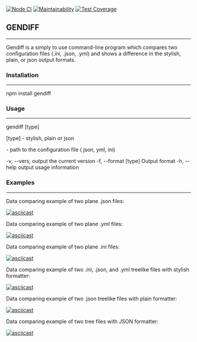 [![Node CI](https://github.com/IlliaTemnov/frontend-project-lvl1/workflows/Node%20CI/badge.svg)](https://github.com/IlliaTemnov/frontend-project-lvl2/actions)
[![Maintainability](https://api.codeclimate.com/v1/badges/71f8e550658aa9c68326/maintainability)](https://codeclimate.com/github/IlliaTemnov/frontend-project-lvl2/maintainability)
[![Test Coverage](https://api.codeclimate.com/v1/badges/dd8340b2c6abdc94b4cc/test_coverage)](https://codeclimate.com/github/IlliaTemnov/frontend-project-lvl2/test_coverage)

##                                                    GENDIFF
------------------------------------------------------------------------------------------------------------------------
Gendiff is a simply to use command-line program which compares two configuration files (.ini, .json, .yml) and shows
a difference in the stylish, plain, or json output formats.

### Installation
------------------------------------------------------------------------------------------------------------------------
npm install gendiff

### Usage
------------------------------------------------------------------------------------------------------------------------
gendiff [type] <filepath1> <filepath2>

[type] - stylish, plain or json

<filepath1> - path to the configuration file ( json, yml, ini)

-v, --vers, output the current version
-f, --format [type] Output format
-h, --help output usage information

### Examples
------------------------------------------------------------------------------------------------------------------------

Data comparing example of two plane .json files: 

[![asciicast](https://asciinema.org/a/96rRSMSaS4WdSUKUMr389L2nC.svg)](https://asciinema.org/a/96rRSMSaS4WdSUKUMr389L2nC)

Data comparing example of two plane .yml files:

[![asciicast](https://asciinema.org/a/eYEPZTyfzezLyaaZ61kM3CYw4.svg)](https://asciinema.org/a/eYEPZTyfzezLyaaZ61kM3CYw4)

Data comparing example of two plane .ini files:

[![asciicast](https://asciinema.org/a/e6vOtpcDt49ErUB8RmnzgfgIy.svg)](https://asciinema.org/a/e6vOtpcDt49ErUB8RmnzgfgIy)

Data comparing example of two .ini, .json, and .yml treelike files with stylish formatter:

[![asciicast](https://asciinema.org/a/44XbO5ybZdvCQ34v2wS0kQuyI.svg)](https://asciinema.org/a/44XbO5ybZdvCQ34v2wS0kQuyI)

Data comparing example of two .json treelike files with plain formatter:

[![asciicast](https://asciinema.org/a/tsqdVutwqPrzOuoXaayX6DtPx.svg)](https://asciinema.org/a/tsqdVutwqPrzOuoXaayX6DtPx)

Data comparing example of two tree files with JSON formatter:

[![asciicast](https://asciinema.org/a/FvhtzlonLJ1CdrleF7Jq9WjZk.svg)](https://asciinema.org/a/FvhtzlonLJ1CdrleF7Jq9WjZk)